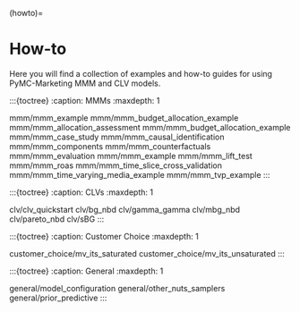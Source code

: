 (howto)=
# How-to

Here you will find a collection of examples and how-to guides for using PyMC-Marketing MMM and CLV models.

:::{toctree}
:caption: MMMs
:maxdepth: 1

mmm/mmm_example
mmm/mmm_budget_allocation_example
mmm/mmm_allocation_assessment
mmm/mmm_budget_allocation_example
mmm/mmm_case_study
mmm/mmm_causal_identification
mmm/mmm_components
mmm/mmm_counterfactuals
mmm/mmm_evaluation
mmm/mmm_example
mmm/mmm_lift_test
mmm/mmm_roas
mmm/mmm_time_slice_cross_validation
mmm/mmm_time_varying_media_example
mmm/mmm_tvp_example
:::

:::{toctree}
:caption: CLVs
:maxdepth: 1

clv/clv_quickstart
clv/bg_nbd
clv/gamma_gamma
clv/mbg_nbd
clv/pareto_nbd
clv/sBG
:::

:::{toctree}
:caption: Customer Choice
:maxdepth: 1

customer_choice/mv_its_saturated
customer_choice/mv_its_unsaturated
:::

:::{toctree}
:caption: General
:maxdepth: 1

general/model_configuration
general/other_nuts_samplers
general/prior_predictive
:::
